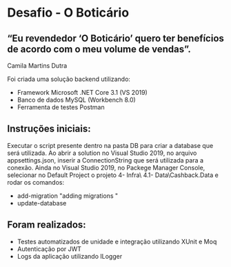# Desafio - O Boticário

## “Eu revendedor ‘O Boticário’ quero ter benefícios de acordo com o meu volume de vendas”. 
Camila Martins Dutra

Foi criada uma solução backend utilizando:
* Framework Microsoft .NET Core 3.1 (VS 2019)
* Banco de dados MySQL (Workbench 8.0)
* Ferramenta de testes Postman

## Instruções iniciais:
Executar o script presente dentro na pasta DB para criar a database que será utilizada.
Ao abrir a solution no Visual Studio 2019, no arquivo appsettings.json, inserir a ConnectionString que será utilizada para a conexão.
Ainda no Visual Studio 2019, no Packege Manager Console, selecionar no Default Project o projeto 4- Infra\ 4.1- Data\Cashback.Data e rodar os comandos:
* add-migration "adding migrations " 
* update-database 

## Foram realizados:
* Testes automatizados de unidade e integração utilizando XUnit e Moq
* Autenticação por JWT
* Logs da aplicação utilizando ILogger
